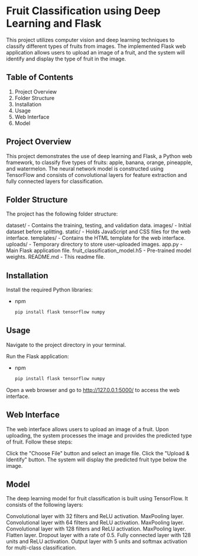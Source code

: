 # Fruit Classification using Deep Learning and Flask
This project utilizes computer vision and deep learning techniques to classify different types of fruits from images. The implemented Flask web application allows users to upload an image of a fruit, and the system will identify and display the type of fruit in the image.

## Table of Contents
1) Project Overview
2) Folder Structure
3) Installation
4) Usage
5) Web Interface
6) Model

## Project Overview
This project demonstrates the use of deep learning and Flask, a Python web framework, to classify five types of fruits: apple, banana, orange, pineapple, and watermelon. The neural network model is constructed using TensorFlow and consists of convolutional layers for feature extraction and fully connected layers for classification.

## Folder Structure
The project has the following folder structure:

dataset/ - Contains the training, testing, and validation data.
images/ - Initial dataset before splitting.
static/ - Holds JavaScript and CSS files for the web interface.
templates/ - Contains the HTML template for the web interface.
uploads/ - Temporary directory to store user-uploaded images.
app.py - Main Flask application file.
fruit_classification_model.h5 - Pre-trained model weights.
README.md - This readme file.

## Installation
Install the required Python libraries:
* npm
  ```sh
  pip install flask tensorflow numpy
  ```
  
## Usage
Navigate to the project directory in your terminal.

Run the Flask application:
* npm
  ```sh
  pip install flask tensorflow numpy
  ```
Open a web browser and go to http://127.0.0.1:5000/ to access the web interface.

## Web Interface
The web interface allows users to upload an image of a fruit. Upon uploading, the system processes the image and provides the predicted type of fruit. Follow these steps:

Click the "Choose File" button and select an image file.
Click the "Upload & Identify" button.
The system will display the predicted fruit type below the image.

## Model
The deep learning model for fruit classification is built using TensorFlow. It consists of the following layers:

Convolutional layer with 32 filters and ReLU activation.
MaxPooling layer.
Convolutional layer with 64 filters and ReLU activation.
MaxPooling layer.
Convolutional layer with 128 filters and ReLU activation.
MaxPooling layer.
Flatten layer.
Dropout layer with a rate of 0.5.
Fully connected layer with 128 units and ReLU activation.
Output layer with 5 units and softmax activation for multi-class classification.
